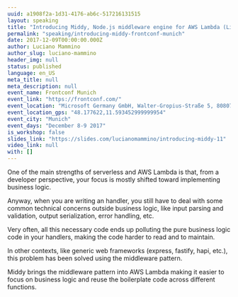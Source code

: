 ```yaml
---
uuid: a1908f2a-1d31-4176-ab6c-517216131515
layout: speaking
title: "Introducing Middy, Node.js middleware engine for AWS Lambda (Lightning talk)"
permalink: "speaking/introducing-middy-frontconf-munich"
date: 2017-12-09T00:00:00.000Z
author: Luciano Mammino
author_slug: luciano-mammino
header_img: null
status: published
language: en_US
meta_title: null
meta_description: null
event_name: Frontconf Munich
event_link: "https://frontconf.com/"
event_location: "Microsoft Germany GmbH, Walter-Gropius-Straße 5, 80807 München, Germany"
event_location_gps: "48.177622,11.593452999999954"
event_city: "Munich"
event_days: "December 8-9 2017"
is_workshop: false
slides_link: "https://slides.com/lucianomammino/introducing-middy-11"
video_link: null
with: []
---
```


One of the main strengths of serverless and AWS Lambda is that, from a developer perspective, your focus is mostly shifted toward implementing business logic.

Anyway, when you are writing an handler, you still have to deal with some common technical concerns outside business logic, like input parsing and validation, output serialization, error handling, etc.

Very often, all this necessary code ends up polluting the pure business logic code in your handlers, making the code harder to read and to maintain.

In other contexts, like generic web frameworks (express, fastify, hapi, etc.), this problem has been solved using the middleware pattern.

Middy brings the middleware pattern into AWS Lambda making it easier to focus on business logic and reuse the boilerplate code across different functions.
